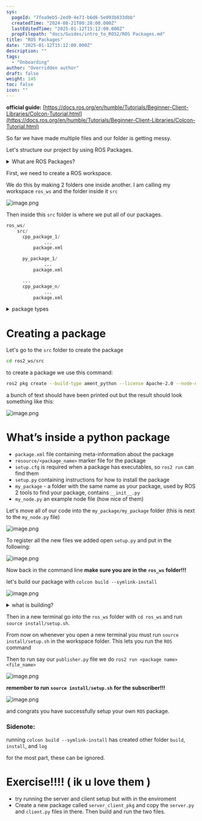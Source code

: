 ```yaml
---
sys:
  pageId: "7fea9eb5-2ed9-4e73-b6d6-5e093b833dbb"
  createdTime: "2024-08-21T00:28:00.000Z"
  lastEditedTime: "2025-01-12T15:12:00.000Z"
  propFilepath: "docs/Guides/intro_to_ROS2/ROS Packages.md"
title: "ROS Packages"
date: "2025-01-12T15:12:00.000Z"
description: ""
tags:
  - "Onboarding"
author: "Overridden author"
draft: false
weight: 145
toc: false
icon: ""
---
```


**official guide:** [https://docs.ros.org/en/humble/Tutorials/Beginner-Client-Libraries/Colcon-Tutorial.html](https://docs.ros.org/en/humble/Tutorials/Beginner-Client-Libraries/Colcon-Tutorial.html)

So far we have made multiple files and our folder is getting messy.

Let's structure our project by using ROS Packages.

<details>

<summary>What are ROS Packages?</summary>

ROS Packages are, as the name implies, packages of code that are highly sharable between ROS developers.

They consist of a folder, `package.xml` file, and source code

```python
      cpp_package_1/
		      ... imagine much code files here ..
          package.xml
```

</details>

First, we need to create a ROS workspace.

We do this by making 2 folders one inside another. I am calling my workspace `ros_ws` and the folder inside it `src`

![image.png](https://prod-files-secure.s3.us-west-2.amazonaws.com/d518164a-d88e-44d1-a4ee-3adb3bd8bce0/70706947-fd18-4537-a67b-e12946812d31/image.png?X-Amz-Algorithm=AWS4-HMAC-SHA256&X-Amz-Content-Sha256=UNSIGNED-PAYLOAD&X-Amz-Credential=ASIAZI2LB466V3P6OA7X%2F20250316%2Fus-west-2%2Fs3%2Faws4_request&X-Amz-Date=20250316T121239Z&X-Amz-Expires=3600&X-Amz-Security-Token=IQoJb3JpZ2luX2VjENP%2F%2F%2F%2F%2F%2F%2F%2F%2F%2FwEaCXVzLXdlc3QtMiJIMEYCIQDYxd1ssQE96hZ90Fugqu5SSeic7mZ16IP9MB4pcoXDQgIhAOjU8DdKomJziJnAaKwIf5GTloxNqossovcL%2BFK6BxMXKv8DCCwQABoMNjM3NDIzMTgzODA1IgySCkiPjXBBi7x7PlEq3APxjH5EOkHcwIkFSFUSomzgcMfCO3fiv5ZMv490pH5Di8DHx0lqvbWNQ2pG5WH7EC6XVBKNlBo12z36QpKN2EaXBwv9H1USrmn262QWCu8IgqUFmdovRxtdNO9uvhHzeSuuKsk7q%2BdFz%2FMWiLuKmKHZna%2BU9MV2ryGITs%2FwXhsgpz%2BhjCtKELlBXlnvwklQsqIcz9lLP2XFnhWyXDCtkIyqnSrSCxMvV%2F1Fzr6UiTx7NkhevXsmdEPRT4dyu%2FfxrtvEbWveMH5a6gRaHtiwR%2F1NfyAAqySNOgvcukZv3ejG1uCY3mxIi%2BU0T7bvjr1%2BmO3S%2FSlRS%2FBZmB83mx6FxB7CUhPCSg4tfzf4cEH3OFnQogxFPPkQfwnn15fGyFMYeGii40TKT6yTd8PClWjVyEVlP9hnIbCotnOscxnzx5YhoOpqbzNO6yQRXZs4ZyfTiAA3TrhpJkBcRYxmAt8S9sy4mJbVuA7O4lDnhrDkWWT4yR4vykCLXu422%2F04wHD4iHH%2Bj0HgUk9fiEHtNfmhIz8R94865S1%2FrThIeIG2meYwt%2BcbeDmIQItHSLyhF7peo7v9Hn%2BRxyCnQ8Seashd8Dlqrrv9MncwFhlijcyhpNRLUQK8H5waSqq1W%2FYIeTDM2Nq%2BBjqkAeThOhz35B%2Bhra5RV8ivNGn9JNJqnaK0676WD5Kbkg%2B%2BArW8qMXTMlDeEvvwGjmB8iiTFQ%2ByeAV718kqCk24Gn973vlG2xKNXD%2BXwAksyrTgnabPSW%2BpLO%2BG7MRUp74pl7ntPBM1fMPlWABJeRkbh7kW%2Bj6s%2B1CUctnitRVV4%2BSZI9Xv1krnoJVZ9xWFb7Tbbrf9JtCTP6ASGBPg77AVeThct4ug&X-Amz-Signature=8cd2e56008e56675da736bdb8457e69c2301034af75f44314ea31fb0c95d3d8a&X-Amz-SignedHeaders=host&x-id=GetObject)

Then inside this `src` folder is where we put all of our packages.

```python
ros_ws/
    src/
      cpp_package_1/
		      ...
          package.xml

      py_package_1/
		      ...
          package.xml

      ...
      cpp_package_n/
		      ...
          package.xml

```

<details>

<summary>package types</summary>

packages can be either `C++` or python.

the intern file structure is different for each but for this guide we will stick to creating python packages

</details>

# Creating a package

Let's go to the `src` folder to create the package

```bash
cd ros2_ws/src
```

to create a package we use this command:

```bash
ros2 pkg create --build-type ament_python --license Apache-2.0 --node-name my_node my_package
```

a bunch of text should have been printed out but the result should look something like this:

![image.png](https://prod-files-secure.s3.us-west-2.amazonaws.com/d518164a-d88e-44d1-a4ee-3adb3bd8bce0/e6cf1e3f-8512-4a3e-b131-079f800bf3e8/image.png?X-Amz-Algorithm=AWS4-HMAC-SHA256&X-Amz-Content-Sha256=UNSIGNED-PAYLOAD&X-Amz-Credential=ASIAZI2LB466V3P6OA7X%2F20250316%2Fus-west-2%2Fs3%2Faws4_request&X-Amz-Date=20250316T121239Z&X-Amz-Expires=3600&X-Amz-Security-Token=IQoJb3JpZ2luX2VjENP%2F%2F%2F%2F%2F%2F%2F%2F%2F%2FwEaCXVzLXdlc3QtMiJIMEYCIQDYxd1ssQE96hZ90Fugqu5SSeic7mZ16IP9MB4pcoXDQgIhAOjU8DdKomJziJnAaKwIf5GTloxNqossovcL%2BFK6BxMXKv8DCCwQABoMNjM3NDIzMTgzODA1IgySCkiPjXBBi7x7PlEq3APxjH5EOkHcwIkFSFUSomzgcMfCO3fiv5ZMv490pH5Di8DHx0lqvbWNQ2pG5WH7EC6XVBKNlBo12z36QpKN2EaXBwv9H1USrmn262QWCu8IgqUFmdovRxtdNO9uvhHzeSuuKsk7q%2BdFz%2FMWiLuKmKHZna%2BU9MV2ryGITs%2FwXhsgpz%2BhjCtKELlBXlnvwklQsqIcz9lLP2XFnhWyXDCtkIyqnSrSCxMvV%2F1Fzr6UiTx7NkhevXsmdEPRT4dyu%2FfxrtvEbWveMH5a6gRaHtiwR%2F1NfyAAqySNOgvcukZv3ejG1uCY3mxIi%2BU0T7bvjr1%2BmO3S%2FSlRS%2FBZmB83mx6FxB7CUhPCSg4tfzf4cEH3OFnQogxFPPkQfwnn15fGyFMYeGii40TKT6yTd8PClWjVyEVlP9hnIbCotnOscxnzx5YhoOpqbzNO6yQRXZs4ZyfTiAA3TrhpJkBcRYxmAt8S9sy4mJbVuA7O4lDnhrDkWWT4yR4vykCLXu422%2F04wHD4iHH%2Bj0HgUk9fiEHtNfmhIz8R94865S1%2FrThIeIG2meYwt%2BcbeDmIQItHSLyhF7peo7v9Hn%2BRxyCnQ8Seashd8Dlqrrv9MncwFhlijcyhpNRLUQK8H5waSqq1W%2FYIeTDM2Nq%2BBjqkAeThOhz35B%2Bhra5RV8ivNGn9JNJqnaK0676WD5Kbkg%2B%2BArW8qMXTMlDeEvvwGjmB8iiTFQ%2ByeAV718kqCk24Gn973vlG2xKNXD%2BXwAksyrTgnabPSW%2BpLO%2BG7MRUp74pl7ntPBM1fMPlWABJeRkbh7kW%2Bj6s%2B1CUctnitRVV4%2BSZI9Xv1krnoJVZ9xWFb7Tbbrf9JtCTP6ASGBPg77AVeThct4ug&X-Amz-Signature=f72c603193e6bbace96662f2a46a7eaf6a9416dff58c03a675ec052dd79623ca&X-Amz-SignedHeaders=host&x-id=GetObject)

# What’s inside a python package

- `package.xml` file containing meta-information about the package
- `resource/<package_name>` marker file for the package
- `setup.cfg` is required when a package has executables, so `ros2 run` can find them
- `setup.py` containing instructions for how to install the package
- `my_package` - a folder with the same name as your package, used by ROS 2 tools to find your package, contains `__init__.py`
- `my_node.py` an example node file (how nice of them)

Let's move all of our code into the `my_package/my_package` folder (this is next to the `my_node.py` file)

![image.png](https://prod-files-secure.s3.us-west-2.amazonaws.com/d518164a-d88e-44d1-a4ee-3adb3bd8bce0/9ce58f11-0da9-4d3e-b86d-506a9685d378/image.png?X-Amz-Algorithm=AWS4-HMAC-SHA256&X-Amz-Content-Sha256=UNSIGNED-PAYLOAD&X-Amz-Credential=ASIAZI2LB466V3P6OA7X%2F20250316%2Fus-west-2%2Fs3%2Faws4_request&X-Amz-Date=20250316T121239Z&X-Amz-Expires=3600&X-Amz-Security-Token=IQoJb3JpZ2luX2VjENP%2F%2F%2F%2F%2F%2F%2F%2F%2F%2FwEaCXVzLXdlc3QtMiJIMEYCIQDYxd1ssQE96hZ90Fugqu5SSeic7mZ16IP9MB4pcoXDQgIhAOjU8DdKomJziJnAaKwIf5GTloxNqossovcL%2BFK6BxMXKv8DCCwQABoMNjM3NDIzMTgzODA1IgySCkiPjXBBi7x7PlEq3APxjH5EOkHcwIkFSFUSomzgcMfCO3fiv5ZMv490pH5Di8DHx0lqvbWNQ2pG5WH7EC6XVBKNlBo12z36QpKN2EaXBwv9H1USrmn262QWCu8IgqUFmdovRxtdNO9uvhHzeSuuKsk7q%2BdFz%2FMWiLuKmKHZna%2BU9MV2ryGITs%2FwXhsgpz%2BhjCtKELlBXlnvwklQsqIcz9lLP2XFnhWyXDCtkIyqnSrSCxMvV%2F1Fzr6UiTx7NkhevXsmdEPRT4dyu%2FfxrtvEbWveMH5a6gRaHtiwR%2F1NfyAAqySNOgvcukZv3ejG1uCY3mxIi%2BU0T7bvjr1%2BmO3S%2FSlRS%2FBZmB83mx6FxB7CUhPCSg4tfzf4cEH3OFnQogxFPPkQfwnn15fGyFMYeGii40TKT6yTd8PClWjVyEVlP9hnIbCotnOscxnzx5YhoOpqbzNO6yQRXZs4ZyfTiAA3TrhpJkBcRYxmAt8S9sy4mJbVuA7O4lDnhrDkWWT4yR4vykCLXu422%2F04wHD4iHH%2Bj0HgUk9fiEHtNfmhIz8R94865S1%2FrThIeIG2meYwt%2BcbeDmIQItHSLyhF7peo7v9Hn%2BRxyCnQ8Seashd8Dlqrrv9MncwFhlijcyhpNRLUQK8H5waSqq1W%2FYIeTDM2Nq%2BBjqkAeThOhz35B%2Bhra5RV8ivNGn9JNJqnaK0676WD5Kbkg%2B%2BArW8qMXTMlDeEvvwGjmB8iiTFQ%2ByeAV718kqCk24Gn973vlG2xKNXD%2BXwAksyrTgnabPSW%2BpLO%2BG7MRUp74pl7ntPBM1fMPlWABJeRkbh7kW%2Bj6s%2B1CUctnitRVV4%2BSZI9Xv1krnoJVZ9xWFb7Tbbrf9JtCTP6ASGBPg77AVeThct4ug&X-Amz-Signature=a764dfdb1cbcf95031025e7b4ca7bbdd11646d3f7a55fdcc4eafdc3cc729ddb9&X-Amz-SignedHeaders=host&x-id=GetObject)

To register all the new files we added open `setup.py` and put in the following:

![image.png](https://prod-files-secure.s3.us-west-2.amazonaws.com/d518164a-d88e-44d1-a4ee-3adb3bd8bce0/1cd7c262-4cae-4496-9d75-c178537d24a2/image.png?X-Amz-Algorithm=AWS4-HMAC-SHA256&X-Amz-Content-Sha256=UNSIGNED-PAYLOAD&X-Amz-Credential=ASIAZI2LB466V3P6OA7X%2F20250316%2Fus-west-2%2Fs3%2Faws4_request&X-Amz-Date=20250316T121239Z&X-Amz-Expires=3600&X-Amz-Security-Token=IQoJb3JpZ2luX2VjENP%2F%2F%2F%2F%2F%2F%2F%2F%2F%2FwEaCXVzLXdlc3QtMiJIMEYCIQDYxd1ssQE96hZ90Fugqu5SSeic7mZ16IP9MB4pcoXDQgIhAOjU8DdKomJziJnAaKwIf5GTloxNqossovcL%2BFK6BxMXKv8DCCwQABoMNjM3NDIzMTgzODA1IgySCkiPjXBBi7x7PlEq3APxjH5EOkHcwIkFSFUSomzgcMfCO3fiv5ZMv490pH5Di8DHx0lqvbWNQ2pG5WH7EC6XVBKNlBo12z36QpKN2EaXBwv9H1USrmn262QWCu8IgqUFmdovRxtdNO9uvhHzeSuuKsk7q%2BdFz%2FMWiLuKmKHZna%2BU9MV2ryGITs%2FwXhsgpz%2BhjCtKELlBXlnvwklQsqIcz9lLP2XFnhWyXDCtkIyqnSrSCxMvV%2F1Fzr6UiTx7NkhevXsmdEPRT4dyu%2FfxrtvEbWveMH5a6gRaHtiwR%2F1NfyAAqySNOgvcukZv3ejG1uCY3mxIi%2BU0T7bvjr1%2BmO3S%2FSlRS%2FBZmB83mx6FxB7CUhPCSg4tfzf4cEH3OFnQogxFPPkQfwnn15fGyFMYeGii40TKT6yTd8PClWjVyEVlP9hnIbCotnOscxnzx5YhoOpqbzNO6yQRXZs4ZyfTiAA3TrhpJkBcRYxmAt8S9sy4mJbVuA7O4lDnhrDkWWT4yR4vykCLXu422%2F04wHD4iHH%2Bj0HgUk9fiEHtNfmhIz8R94865S1%2FrThIeIG2meYwt%2BcbeDmIQItHSLyhF7peo7v9Hn%2BRxyCnQ8Seashd8Dlqrrv9MncwFhlijcyhpNRLUQK8H5waSqq1W%2FYIeTDM2Nq%2BBjqkAeThOhz35B%2Bhra5RV8ivNGn9JNJqnaK0676WD5Kbkg%2B%2BArW8qMXTMlDeEvvwGjmB8iiTFQ%2ByeAV718kqCk24Gn973vlG2xKNXD%2BXwAksyrTgnabPSW%2BpLO%2BG7MRUp74pl7ntPBM1fMPlWABJeRkbh7kW%2Bj6s%2B1CUctnitRVV4%2BSZI9Xv1krnoJVZ9xWFb7Tbbrf9JtCTP6ASGBPg77AVeThct4ug&X-Amz-Signature=c68d41bf4b4cad173bced4f031efdc168034786bbd6e2f6b71fb7721fd471639&X-Amz-SignedHeaders=host&x-id=GetObject)

Now back in the command line **make sure you are in the** **`ros_ws`** **folder!!!**

let's build our package with `colcon build --symlink-install`

![image.png](https://prod-files-secure.s3.us-west-2.amazonaws.com/d518164a-d88e-44d1-a4ee-3adb3bd8bce0/2f2a0d27-b173-48fd-b189-5f5c0ce65619/image.png?X-Amz-Algorithm=AWS4-HMAC-SHA256&X-Amz-Content-Sha256=UNSIGNED-PAYLOAD&X-Amz-Credential=ASIAZI2LB466V3P6OA7X%2F20250316%2Fus-west-2%2Fs3%2Faws4_request&X-Amz-Date=20250316T121239Z&X-Amz-Expires=3600&X-Amz-Security-Token=IQoJb3JpZ2luX2VjENP%2F%2F%2F%2F%2F%2F%2F%2F%2F%2FwEaCXVzLXdlc3QtMiJIMEYCIQDYxd1ssQE96hZ90Fugqu5SSeic7mZ16IP9MB4pcoXDQgIhAOjU8DdKomJziJnAaKwIf5GTloxNqossovcL%2BFK6BxMXKv8DCCwQABoMNjM3NDIzMTgzODA1IgySCkiPjXBBi7x7PlEq3APxjH5EOkHcwIkFSFUSomzgcMfCO3fiv5ZMv490pH5Di8DHx0lqvbWNQ2pG5WH7EC6XVBKNlBo12z36QpKN2EaXBwv9H1USrmn262QWCu8IgqUFmdovRxtdNO9uvhHzeSuuKsk7q%2BdFz%2FMWiLuKmKHZna%2BU9MV2ryGITs%2FwXhsgpz%2BhjCtKELlBXlnvwklQsqIcz9lLP2XFnhWyXDCtkIyqnSrSCxMvV%2F1Fzr6UiTx7NkhevXsmdEPRT4dyu%2FfxrtvEbWveMH5a6gRaHtiwR%2F1NfyAAqySNOgvcukZv3ejG1uCY3mxIi%2BU0T7bvjr1%2BmO3S%2FSlRS%2FBZmB83mx6FxB7CUhPCSg4tfzf4cEH3OFnQogxFPPkQfwnn15fGyFMYeGii40TKT6yTd8PClWjVyEVlP9hnIbCotnOscxnzx5YhoOpqbzNO6yQRXZs4ZyfTiAA3TrhpJkBcRYxmAt8S9sy4mJbVuA7O4lDnhrDkWWT4yR4vykCLXu422%2F04wHD4iHH%2Bj0HgUk9fiEHtNfmhIz8R94865S1%2FrThIeIG2meYwt%2BcbeDmIQItHSLyhF7peo7v9Hn%2BRxyCnQ8Seashd8Dlqrrv9MncwFhlijcyhpNRLUQK8H5waSqq1W%2FYIeTDM2Nq%2BBjqkAeThOhz35B%2Bhra5RV8ivNGn9JNJqnaK0676WD5Kbkg%2B%2BArW8qMXTMlDeEvvwGjmB8iiTFQ%2ByeAV718kqCk24Gn973vlG2xKNXD%2BXwAksyrTgnabPSW%2BpLO%2BG7MRUp74pl7ntPBM1fMPlWABJeRkbh7kW%2Bj6s%2B1CUctnitRVV4%2BSZI9Xv1krnoJVZ9xWFb7Tbbrf9JtCTP6ASGBPg77AVeThct4ug&X-Amz-Signature=cbbc06ffa3e64d08f74658af3e469b167c6e81d1016a30fcd7d5c84a77d1b820&X-Amz-SignedHeaders=host&x-id=GetObject)

<details>

<summary>what is building?</summary>

if you are a CS major at Rose-Hulman you will learn the answer to this in CSSE132

but TLDR; is it combines all the code files into one program that can be run easily 

</details>

Then in a new terminal go into the `ros_ws` folder with `cd ros_ws` and run `source install/setup.sh`. 

From now on whenever you open a new terminal you must run `source install/setup.sh` in the workspace folder. This lets you run the `ROS` command

Then to run say our `publisher.py` file we do `ros2 run <package name> <file_name>`

![image.png](https://prod-files-secure.s3.us-west-2.amazonaws.com/d518164a-d88e-44d1-a4ee-3adb3bd8bce0/4f4b1219-3a44-4632-aa0a-ce3471699f59/image.png?X-Amz-Algorithm=AWS4-HMAC-SHA256&X-Amz-Content-Sha256=UNSIGNED-PAYLOAD&X-Amz-Credential=ASIAZI2LB466V3P6OA7X%2F20250316%2Fus-west-2%2Fs3%2Faws4_request&X-Amz-Date=20250316T121240Z&X-Amz-Expires=3600&X-Amz-Security-Token=IQoJb3JpZ2luX2VjENP%2F%2F%2F%2F%2F%2F%2F%2F%2F%2FwEaCXVzLXdlc3QtMiJIMEYCIQDYxd1ssQE96hZ90Fugqu5SSeic7mZ16IP9MB4pcoXDQgIhAOjU8DdKomJziJnAaKwIf5GTloxNqossovcL%2BFK6BxMXKv8DCCwQABoMNjM3NDIzMTgzODA1IgySCkiPjXBBi7x7PlEq3APxjH5EOkHcwIkFSFUSomzgcMfCO3fiv5ZMv490pH5Di8DHx0lqvbWNQ2pG5WH7EC6XVBKNlBo12z36QpKN2EaXBwv9H1USrmn262QWCu8IgqUFmdovRxtdNO9uvhHzeSuuKsk7q%2BdFz%2FMWiLuKmKHZna%2BU9MV2ryGITs%2FwXhsgpz%2BhjCtKELlBXlnvwklQsqIcz9lLP2XFnhWyXDCtkIyqnSrSCxMvV%2F1Fzr6UiTx7NkhevXsmdEPRT4dyu%2FfxrtvEbWveMH5a6gRaHtiwR%2F1NfyAAqySNOgvcukZv3ejG1uCY3mxIi%2BU0T7bvjr1%2BmO3S%2FSlRS%2FBZmB83mx6FxB7CUhPCSg4tfzf4cEH3OFnQogxFPPkQfwnn15fGyFMYeGii40TKT6yTd8PClWjVyEVlP9hnIbCotnOscxnzx5YhoOpqbzNO6yQRXZs4ZyfTiAA3TrhpJkBcRYxmAt8S9sy4mJbVuA7O4lDnhrDkWWT4yR4vykCLXu422%2F04wHD4iHH%2Bj0HgUk9fiEHtNfmhIz8R94865S1%2FrThIeIG2meYwt%2BcbeDmIQItHSLyhF7peo7v9Hn%2BRxyCnQ8Seashd8Dlqrrv9MncwFhlijcyhpNRLUQK8H5waSqq1W%2FYIeTDM2Nq%2BBjqkAeThOhz35B%2Bhra5RV8ivNGn9JNJqnaK0676WD5Kbkg%2B%2BArW8qMXTMlDeEvvwGjmB8iiTFQ%2ByeAV718kqCk24Gn973vlG2xKNXD%2BXwAksyrTgnabPSW%2BpLO%2BG7MRUp74pl7ntPBM1fMPlWABJeRkbh7kW%2Bj6s%2B1CUctnitRVV4%2BSZI9Xv1krnoJVZ9xWFb7Tbbrf9JtCTP6ASGBPg77AVeThct4ug&X-Amz-Signature=4d0a841ee2feca0e2b4023443cd39d700b872e5faafef9119f1e535e69345962&X-Amz-SignedHeaders=host&x-id=GetObject)

**remember to run** **`source install/setup.sh`** **for the subscriber!!!**

![image.png](https://prod-files-secure.s3.us-west-2.amazonaws.com/d518164a-d88e-44d1-a4ee-3adb3bd8bce0/02121119-dad4-49ec-8356-c956108b4243/image.png?X-Amz-Algorithm=AWS4-HMAC-SHA256&X-Amz-Content-Sha256=UNSIGNED-PAYLOAD&X-Amz-Credential=ASIAZI2LB466V3P6OA7X%2F20250316%2Fus-west-2%2Fs3%2Faws4_request&X-Amz-Date=20250316T121240Z&X-Amz-Expires=3600&X-Amz-Security-Token=IQoJb3JpZ2luX2VjENP%2F%2F%2F%2F%2F%2F%2F%2F%2F%2FwEaCXVzLXdlc3QtMiJIMEYCIQDYxd1ssQE96hZ90Fugqu5SSeic7mZ16IP9MB4pcoXDQgIhAOjU8DdKomJziJnAaKwIf5GTloxNqossovcL%2BFK6BxMXKv8DCCwQABoMNjM3NDIzMTgzODA1IgySCkiPjXBBi7x7PlEq3APxjH5EOkHcwIkFSFUSomzgcMfCO3fiv5ZMv490pH5Di8DHx0lqvbWNQ2pG5WH7EC6XVBKNlBo12z36QpKN2EaXBwv9H1USrmn262QWCu8IgqUFmdovRxtdNO9uvhHzeSuuKsk7q%2BdFz%2FMWiLuKmKHZna%2BU9MV2ryGITs%2FwXhsgpz%2BhjCtKELlBXlnvwklQsqIcz9lLP2XFnhWyXDCtkIyqnSrSCxMvV%2F1Fzr6UiTx7NkhevXsmdEPRT4dyu%2FfxrtvEbWveMH5a6gRaHtiwR%2F1NfyAAqySNOgvcukZv3ejG1uCY3mxIi%2BU0T7bvjr1%2BmO3S%2FSlRS%2FBZmB83mx6FxB7CUhPCSg4tfzf4cEH3OFnQogxFPPkQfwnn15fGyFMYeGii40TKT6yTd8PClWjVyEVlP9hnIbCotnOscxnzx5YhoOpqbzNO6yQRXZs4ZyfTiAA3TrhpJkBcRYxmAt8S9sy4mJbVuA7O4lDnhrDkWWT4yR4vykCLXu422%2F04wHD4iHH%2Bj0HgUk9fiEHtNfmhIz8R94865S1%2FrThIeIG2meYwt%2BcbeDmIQItHSLyhF7peo7v9Hn%2BRxyCnQ8Seashd8Dlqrrv9MncwFhlijcyhpNRLUQK8H5waSqq1W%2FYIeTDM2Nq%2BBjqkAeThOhz35B%2Bhra5RV8ivNGn9JNJqnaK0676WD5Kbkg%2B%2BArW8qMXTMlDeEvvwGjmB8iiTFQ%2ByeAV718kqCk24Gn973vlG2xKNXD%2BXwAksyrTgnabPSW%2BpLO%2BG7MRUp74pl7ntPBM1fMPlWABJeRkbh7kW%2Bj6s%2B1CUctnitRVV4%2BSZI9Xv1krnoJVZ9xWFb7Tbbrf9JtCTP6ASGBPg77AVeThct4ug&X-Amz-Signature=138b4494fbe8d792770d436c58f5dcae3f571c1c8810874529975dd07895698b&X-Amz-SignedHeaders=host&x-id=GetObject)

and congrats you have successfully setup your own `ROS` package.

### Sidenote:

running `colcon build --symlink-install` has created other folder `build`, `install`, and `log`

for the most part, these can be ignored.

# Exercise!!!! ( ik u love them )

- try running the server and client setup but with in the enviroment
- Create a new package called `server_client_pkg` and copy the `server.py` and `client.py` files in there. Then build and run the two files.
